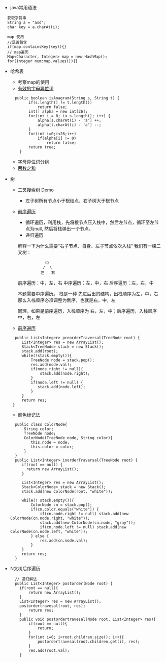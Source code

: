 - java常用语法   
```
  获取字符串
  String a = "asd";
  char key = a.charAt(i);

  map 使用
  //是否包含
  if(map.containsKey(key)){}
  // map遍历
  Map<Character, Integer> map = new HashMap();
  for(Integer num:map.values()){}
```

- 哈希表
    - 考察map的使用 
    - [有效的字母异位词](https://leetcode-cn.com/problems/valid-anagram/)
    ``` 
      public boolean isAnagram(String s, String t) {
            if(s.length() != t.length())
                return false;
            int[] alpha = new int[26];
            for(int i = 0; i< s.length(); i++) {
                alpha[s.charAt(i) - 'a'] ++;
                alpha[t.charAt(i) - 'a'] --;
            }
            for(int i=0;i<26;i++)
                if(alpha[i] != 0)
                    return false;
            return true;
        }
    ```  
    - [字母异位词分组](https://leetcode-cn.com/problems/group-anagrams/)  
    - [两数之和](https://leetcode-cn.com/problems/two-sum/)
      
 - 树
    - [二叉搜索树 Demo](https://visualgo.net/zh/bst)
       - 左子树所有节点小于根结点，右子树大于根节点
    - [前序遍历](https://leetcode-cn.com/problems/binary-tree-inorder-traversal/solution/er-cha-shu-de-zhong-xu-bian-li-by-leetcode-solutio/)
       - 循环遍历，利用栈，先将根节点压入栈中，然后左节点，循环至左节点为null, 然后将栈弹出一个节点。
       - 递归遍历 

       解释一下为什么需要“右子节点、自身、左子节点依次入栈”
       我们有一棵二叉树：

                      中
                     /  \
                    左   右
       前序遍历：中，左，右
       中序遍历：左，中，右
       后序遍历：左，右，中

       本题需要中序遍历。
       栈是一种 先进后出的结构，出栈顺序为左，中，右
       那么入栈顺序必须调整为倒序，也就是右，中，左

       同理，如果是前序遍历，入栈顺序为 右，左，中；后序遍历，入栈顺序中，右，左
   - [前序遍历](https://leetcode-cn.com/problems/binary-tree-preorder-traversal/)
   ``` 
     public List<Integer> preorderTraversal(TreeNode root) {
        List<Integer> res = new ArrayList();
        Stack<TreeNode> stack = new Stack();
        stack.add(root);
        while(!stack.empty()){
            TreeNode node = stack.pop();
            res.add(node.val);
            if(node.right != null){
                stack.add(node.right);
            }
            if(node.left != null) {
               stack.add(node.left);
            }
        }    
        return res; 
    }
   ``` 
   - 颜色标记法
   ``` 
     public class ColorNode{
         String color;
         TreeNode node;
         ColorNode(TreeNode node, String color){
            this.node = node;
            this.color = color;
         }
     }
     public List<Integer> inorderTraversal(TreeNode root) {
        if(root == null) {
          return new ArrayList();
        }

        List<Integer> res = new ArrayList();
        Stack<ColorNode> stack = new Stack();
        stack.add(new ColorNode(root, "white"));

        while(! stack.empty()){
            ColorNode cn = stack.pop();
            if(cn.color.equals("white")) {
                if(cn.node.right != null) stack.add(new ColorNode(cn.node.right, "white"));
                stack.add(new ColorNode(cn.node, "gray"));
                if(cn.node.left != null) stack.add(new ColorNode(cn.node.left, "white"));
            } else {
                res.add(cn.node.val);
            }
        }
        return res; 
     }
   ``` 

- N叉树后序遍历
  ``` 
    // 递归解法
    public List<Integer> postorder(Node root) {
      if(root == null){
          return new ArrayList();
      }
      List<Integer> res = new ArrayList();
      postordertravesal(root, res);
          return res;
      }
      public void postordertravesal(Node root, List<Integer> res){
          if(root == null){
              return;
          }
          for(int i=0; i<root.children.size(); i++){
              postordertravesal(root.children.get(i), res);
          }
          res.add(root.val);
      }
  ```     
